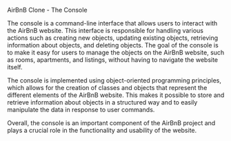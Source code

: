 AirBnB Clone - The Console

The console is a command-line interface that allows users to interact with the AirBnB website. This interface is responsible for handling various actions such as creating new objects, updating existing objects, retrieving information about objects, and deleting objects. The goal of the console is to make it easy for users to manage the objects on the AirBnB website, such as rooms, apartments, and listings, without having to navigate the website itself.

The console is implemented using object-oriented programming principles, which allows for the creation of classes and objects that represent the different elements of the AirBnB website. This makes it possible to store and retrieve information about objects in a structured way and to easily manipulate the data in response to user commands.

Overall, the console is an important component of the AirBnB project and plays a crucial role in the functionality and usability of the website.
